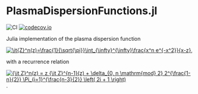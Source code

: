 # PlasmaDispersionFunctions.jl

![CI](https://github.com/jwscook/PlasmaDispersionFunctions.jl/workflows/CI/badge.svg)
[![codecov.io](http://codecov.io/github/jwscook/PlasmaDispersionFunctions.jl/coverage.svg?branch=master)](http://codecov.io/github/jwscook/PlasmaDispersionFunctions.jl?branch=master)

Julia implementation of the plasma dispersion function

<a href="https://www.codecogs.com/eqnedit.php?latex=\it{Z}^n(z)=\frac{1}{\sqrt{\pi}}\int_{\infty}^{\infty}\frac{x^n&space;e^{-x^2}}{x-z}" target="_blank"><img src="https://latex.codecogs.com/gif.latex?\it{Z}^n(z)=\frac{1}{\sqrt{\pi}}\int_{\infty}^{\infty}\frac{x^n&space;e^{-x^2}}{x-z}" title="\it{Z}^n(z)=\frac{1}{\sqrt{\pi}}\int_{\infty}^{\infty}\frac{x^n e^{-x^2}}{x-z}" /></a>,

with a recurrence relation

<a href="https://www.codecogs.com/eqnedit.php?latex={\it&space;Z}^n(x)&space;=&space;x&space;{\it&space;Z}^{n-1}(x)&space;&plus;&space;\delta_{0,&space;n&space;\mathrm{mod}&space;2}&space;2^{\frac{1-n}{2}}&space;\Pi_{i=1}^{\frac{n-3}{2}}&space;\left(&space;2i&space;&plus;&space;1&space;\right)" target="_blank"><img src="https://latex.codecogs.com/gif.latex?{\it&space;Z}^n(x)&space;=&space;x&space;{\it&space;Z}^{n-1}(x)&space;&plus;&space;\delta_{0,&space;n&space;\mathrm{mod}&space;2}&space;2^{\frac{1-n}{2}}&space;\Pi_{i=1}^{\frac{n-3}{2}}&space;\left(&space;2i&space;&plus;&space;1&space;\right)" title="{\it Z}^n(z) = z {\it Z}^{n-1}(z) + \delta_{0, n \mathrm{mod} 2} 2^{\frac{1-n}{2}} \Pi_{i=1}^{\frac{n-3}{2}} \left( 2i + 1 \right)" /></a>.
